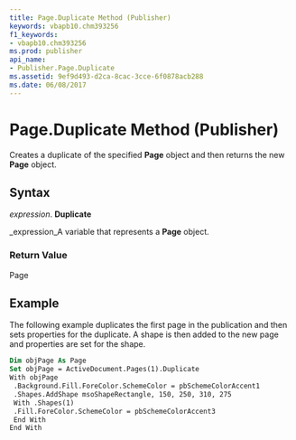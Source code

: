 ```yaml
---
title: Page.Duplicate Method (Publisher)
keywords: vbapb10.chm393256
f1_keywords:
- vbapb10.chm393256
ms.prod: publisher
api_name:
- Publisher.Page.Duplicate
ms.assetid: 9ef9d493-d2ca-8cac-3cce-6f0878acb288
ms.date: 06/08/2017
---
```



# Page.Duplicate Method (Publisher)

Creates a duplicate of the specified **Page** object and then returns the new **Page** object.


## Syntax

 _expression_. **Duplicate**

 _expression_A variable that represents a **Page** object.


### Return Value

Page


## Example

The following example duplicates the first page in the publication and then sets properties for the duplicate. A shape is then added to the new page and properties are set for the shape.


```vb
Dim objPage As Page 
Set objPage = ActiveDocument.Pages(1).Duplicate 
With objPage 
 .Background.Fill.ForeColor.SchemeColor = pbSchemeColorAccent1 
 .Shapes.AddShape msoShapeRectangle, 150, 250, 310, 275 
 With .Shapes(1) 
 .Fill.ForeColor.SchemeColor = pbSchemeColorAccent3 
 End With 
End With 

```


